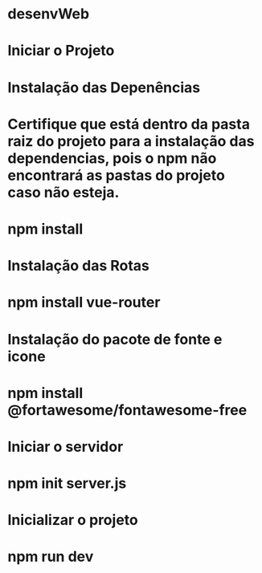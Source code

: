 # desenvWeb

# Iniciar o Projeto

# Instalação das Depenências

# Certifique que está dentro da pasta raiz do projeto para a instalação das dependencias, pois o npm não encontrará as pastas do projeto caso não esteja.

# npm install

# Instalação das Rotas

# npm install vue-router

# Instalação do pacote de fonte e icone

# npm install @fortawesome/fontawesome-free

# Iniciar o servidor

# npm init server.js

#  Inicializar o projeto

# npm run dev